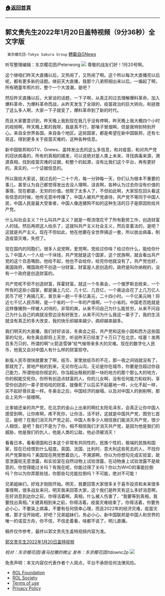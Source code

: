 ###  [:house:返回首頁](https://github.com/ourhimalayas/txt)
---


## 郭文贵先生2022年1月20日盖特视频（9分36秒）全文字版
` 東京櫻花団-Tokyo Sakura Group` [轉載自GNews](https://gnews.org/zh-hans/1887503/)

听写整理编辑：东京樱花团/Peterwong
![](https://assets.gnews.org/wp-content/uploads/2022/01/1-183.png)
尊敬的战友们好！1月20号啊。

这个继咱们昨天大直播以后，又热闹了，又热闹了啊。这个所以每次大直播完以后呢，都有更多新的话题。继前天大直播，我那个八弟照相出来以后，一煽起了啊，所有晒童年照片的，整个一个大浪潮，是吧？

然后昨天直播以后，大家谈的话题，一下子啊，从真正的过去理解爆料革命，加入爆料革命，为爆料革命而战，从昨天发生了全球的，疫苗政治的巨大转向，和拯救了这么多人啊，大家一下子就变了，爆料革命到了新的时代。

而且大家要意识到，昨天晚上我到现在我几乎没有停啊，昨天晚上我大概四个小时的视频啊，昨天晚上累的我呀，我是真不行，那嗓子冒烟啊，但是我特别特别开心。来自全世界各国，来自各个地区。这些国家，都是希望在新中国联邦，还有七哥这，得到更多关于疫苗灾难的，这种各种信息。

新中国联邦和GTV、Gnews、盖特发出去的这么多信息，和对疫苗，和对共产党的冠状病毒的，所有的真相的揭发，可以说绝对是人类上未来，寻找病毒来源，溯源真相，找到疫苗灾难的证据，和整个的起源，没有比我们这个平台，再有更好的，真实的，一个证据信息的。

所以我给大家说，就过去的一二十个月，每一分钟每一天，你们认为根本不重要的事儿，甚至认为自己都觉得发出去没人理啊，沮丧啊，各种认为过去你没有价值的事情，现在都是，无穷的价值。他帮了太多人了，不但如此啊，大家现在回头看这些信息的时候，他传无意中传播了，中国人被共产党虐待，共产党不等同于中国人民，中国人民是最大受害者，中国人像连猪狗不如的这种生活的日子是原因败给共产党。

什么叫社会主义？什么叫共产主义？就是一帮流氓花干了所有勤劳工作，创造财富人的钱。然后再把这人给杀了，这就叫共产主义社会主义，然后变着法的，是吧？这就是共产主义。现在不但如此，他在他要在全世界搞这一套，所以放出病毒，制造疫苗灾难，失控了。

现在国内的同胞们，很多人说党啊，爱党啊，党给过你啥？给过你什么，能给你什么？中国人一个人给一千块钱，共产党就是这个国家，这个民族啊，就会看出共产党的这个丑恶嘴脸。他给不起，他也不会给你，给完你他就没有了。共产党也好，美国政府，哪国政府不创造一分财富，财富是人民创造的，政府是叫你纳税的，没有一个政府是创造财富的。

共产党呢不但不创造财富，挥霍财富。就这一个冬奥会，一个俄罗斯总统来，一个所有的这些小国家，都是骗上几亿、几十亿、几百亿，一个奥运会花了上几万亿人民币了吧？再搞几天，普京来一趟一千多亿美元，二十四小时。一千亿美元呐！将近七千亿人民币啊，是一个省的一个一年的产值啊，一个小省的。中国老百姓就是这样像猪狗一样被人对待的，非常的爽，从来不问自己为什么能贫穷，从来不问自己为什么自己的病就没旁边没有好医生，从来不问为什么我这一辈子了，我的生活就没有真正的多大改变，我的快乐却越来越少，病却越来越多。

我们明天的大直播，我们好好谈谈，冬奥会之前，共产党和这些小国和西方这些国家的勾兑，和冬奥会即将上天空，听说昨天已经发了十万只了在北京，哇塞！发两百多万只的，所谓的啊“火箭造雪弹”给气候带来多大的灾难。现在的数字化人民币，他竟又会对中国人有什么样的财富掠夺。

新版人民币很快就要发了啊，纸币，家里放纸币的不花，那一夜之间钱就没有了，那就完了。房地产税的到来，无论你在山沟，无论是你在城市，你要是住超过你自己能力，所谓他给你规定的，你当超出租税的那一块的地方的那个那么大的地方，你的税能交死你。你所有创造点财富的人，你的儿女啊，没有任何能力和权利，享受你创造的一辈子苦哈哈的财富，就像死了以后买不起墓地一样，火化不起一样，买不起好骨灰盒一样。冬奥会之后，中国经济的崩塌，以及对中国人的剥削啊，那会上另外一层楼啊。

比爹娘还亲的共产党，在北京的金山上出来的啊红太阳毛泽东，会真正让你中国人感受到啊，让你疼啊，疼不死你，让你活，活不好。这就是中国共产党，图穷匕首见，是吧？在我们消灭共产党之前，中国人有多少人相信我们能消灭共产党，很少人相信，是吧？我们不是为了你，相不相信我们才消灭共产党，是因为他是我们的威胁，他是我们的仇人，他是人类的公敌，他必须被消灭！

看看日本，看看德国和日本这个非常有共同性的，民族个性的，极端的民族和国家，现在已经恨到什么程度。英国、法国、比利时、意大利这些死去的人，不找你共产党算账吗？美国现在两党憋着劲儿，不溯源啊，你以为你想勾兑成实验室，故意泄露呃无意泄露，和实验室在自然动物上试验泄露，在动物身上试验泄露不是故意的，你觉得能过关吗？有我在呢，你能过得了关吗？你以为WHO的事能拉倒吗？你以为你弄那些钱，你那些勾兑能拉倒吗？不可能，绝对不可能！

兄弟姐妹们，好戏才刚刚开始。明天，我要回答大家很多关于喜币投资和未来很多事情啊，很多战友来问，明天我来回答大家，这个我们是昨天有这么多好消息啊，在好消息到达你之前，你得活着啊，真相，什么被人伤害了，“我要等到真相，我要找出真相。”关键真相到来之前，你得活着。疫苗灾难结束了，你得活着，你要务必小心，不要染上病毒，不要有任何侥幸心理，而且2022年的经济灾难，疫苗灾难，那才没开始呢，好吧？兄弟姐妹们，务必小心，新中国联邦是中国人和世界的唯一的诺亚方舟，你不信，不信走着看，啥都不说了，明儿直播。

稿件仅作参考，最终以郭文贵先生盖特视频内容为准。

[郭文贵先生2022年1月20日盖特视频](https://gettr.com/post/ppiivsf0d0)

*校对：东京樱花团/喜马拉雅的微尘*
*发布：东京樱花团/tdownc2p*
![](https://assets.gnews.org/wp-content/uploads/2021/12/yht.jpg)
 

免责声明：本文内容仅代表作者个人观点，平台不承担任何法律风险。

- [ROL Foundation](https://rolfoundation.org/)
- [ROL Society](https://rolsociety.org/)
- [Terms of use](https://gnews.org/terms-of-use-3/)
- [Privacy Policy](https://gnews.org/privacy-policy/)
